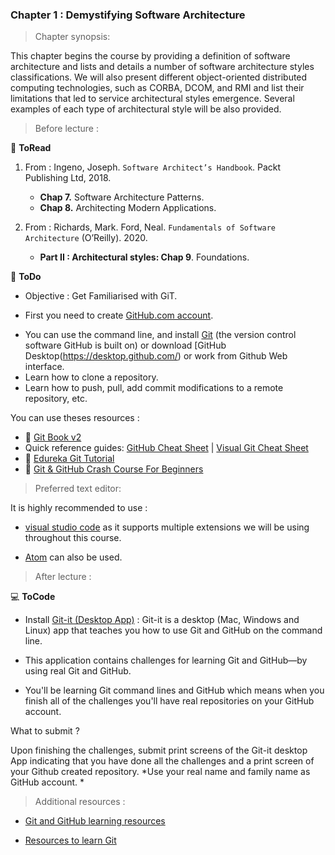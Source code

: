 ### Chapter 1 : Demystifying Software Architecture

> Chapter synopsis:

This chapter begins the course by providing a definition of software architecture and lists and details a number of software architecture styles classifications. We will also present different object-oriented distributed computing technologies, such as CORBA, DCOM, and RMI and list their limitations that led to service architectural styles emergence. Several examples of each type of architectural style will be also provided.


> Before lecture : 

:book: **ToRead**

1.  From : Ingeno, Joseph. `Software Architect’s Handbook`. Packt Publishing Ltd, 2018.
 
	* **Chap 7.** Software Architecture Patterns.
	* **Chap 8.** Architecting Modern Applications.

1. From : Richards, Mark. Ford, Neal. `Fundamentals of Software Architecture` (O’Reilly). 2020.

	* **Part II : Architectural styles: Chap 9**. Foundations.


:pencil: **ToDo** 

- Objective : Get Familiarised with GiT.
* First you need to create [GitHub.com account](http://github.com).
- You can use the command line, and install [Git](https://git-scm.com/downloads) (the version control software GitHub is built on) or download [GitHub Desktop(https://desktop.github.com/) or work from Github Web interface.
- Learn how to clone a repository.
- Learn how to push, pull, add commit modifications to a remote repository, etc.

You can use theses resources : 

- :link: [Git Book v2](https://git-scm.com/book/en/v2)
- Quick reference guides: [GitHub Cheat Sheet](https://training.github.com/) | [Visual Git Cheat Sheet](https://ndpsoftware.com/git-cheatsheet.html)
- :link: [Edureka Git Tutorial](https://www.youtube.com/watch?v=xuB1Id2Wxak)
- :link: [Git & GitHub Crash Course For Beginners](https://www.youtube.com/watch?v=SWYqp7iY_Tc&t=193s)
 
 > Preferred text editor:
 
 It is highly recommended to use :

- [visual studio code](https://code.visualstudio.com/docs/setup/setup-overview) as it supports multiple extensions we will be using throughout this course.

- [Atom](https://atom.io/) can also be used.

> After lecture : 

:computer: **ToCode** 

- Install [Git-it (Desktop App)](https://github.com/jlord/git-it-electron/releases) : Git-it is a desktop (Mac, Windows and Linux) app that teaches you how to use Git and GitHub on the command line. 

- This application contains challenges for learning Git and GitHub—by using real Git and GitHub.

- You'll be learning Git command lines and GitHub which means when you finish all of the challenges you'll have real repositories on your GitHub account.

What to submit ?

Upon finishing the challenges, submit print screens of the Git-it desktop App indicating that you have done all the challenges and a print screen of your Github created repository. *Use your real name and family name as GitHub account. *

> Additional resources : 

- [Git and GitHub learning resources](https://docs.github.com/en/github/getting-started-with-github/git-and-github-learning-resources)

- [Resources to learn Git](https://try.github.io/)


